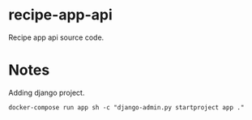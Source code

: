 # recipe-app-api
Recipe app api source code.


# Notes

Adding django project.
```
docker-compose run app sh -c "django-admin.py startproject app ."
```